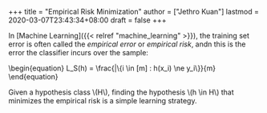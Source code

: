 +++
title = "Empirical Risk Minimization"
author = ["Jethro Kuan"]
lastmod = 2020-03-07T23:43:34+08:00
draft = false
+++

In [Machine Learning]({{< relref "machine_learning" >}}), the training set error is often called the
_empirical error_ or _empirical risk_, andn this is the error the
classifier incurs over the sample:

\begin{equation}
L\_S(h) = \frac{|\\{i \in [m] : h(x\_i) \ne y\_i\\}}{m}
\end{equation}

Given a hypothesis class \\(H\\), finding the hypothesis \\(h \in H\\) that
minimizes the empirical risk is a simple learning strategy.
